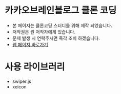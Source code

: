 # 카카오브레인블로그 클론 코딩

- 본 페이지는 클론코딩 스터디를 위해 제작 되었습니다.
- 저작권은 원 저작자에게 있습니다.
- 문제 발생 시 연락주시면 즉각 조치 하겠습니다.
- [웹 페이지 바로가기](https://kko-brain-blog-clone-jihye0426-iota.vercel.app/)

# 사용 라이브러리

- swiper.js
- xeicon
